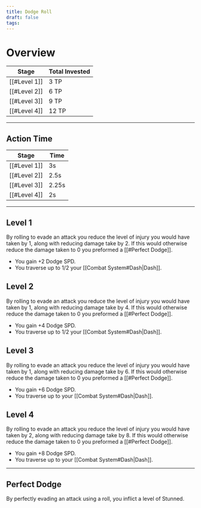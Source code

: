 ```yaml
---
title: Dodge Roll
draft: false
tags:
---
```


# Overview


| Stage        | Total Invested |
| ------------ | -------------- |
| [[#Level 1]] | 3 TP           |
| [[#Level 2]] | 6 TP           |
| [[#Level 3]] | 9 TP           |
| [[#Level 4]] | 12 TP          |

---
## Action Time 

| Stage        | Time  |
| ------------ | ----- |
| [[#Level 1]] | 3s    |
| [[#Level 2]] | 2.5s  |
| [[#Level 3]] | 2.25s |
| [[#Level 4]] | 2s    |

---
## Level 1
By rolling to evade an attack you reduce the level of injury you would have taken by 1, along with reducing damage take by 2. If this would otherwise reduce the damage taken to 0 you preformed a [[#Perfect Dodge]].

- You gain +2 Dodge SPD.
- You traverse up to 1/2 your [[Combat System#Dash|Dash]].
## Level 2
By rolling to evade an attack you reduce the level of injury you would have taken by 1, along with reducing damage take by 4. If this would otherwise reduce the damage taken to 0 you preformed a [[#Perfect Dodge]].

- You gain +4 Dodge SPD.
- You traverse up to 1/2 your [[Combat System#Dash|Dash]].
## Level 3
By rolling to evade an attack you reduce the level of injury you would have taken by 1, along with reducing damage take by 6. If this would otherwise reduce the damage taken to 0 you preformed a [[#Perfect Dodge]].

- You gain +6 Dodge SPD.
- You traverse up to your [[Combat System#Dash|Dash]].
## Level 4
By rolling to evade an attack you reduce the level of injury you would have taken by 2, along with reducing damage take by 8. If this would otherwise reduce the damage taken to 0 you preformed a [[#Perfect Dodge]].

- You gain +8 Dodge SPD.
- You traverse up to your [[Combat System#Dash|Dash]].

---
## Perfect Dodge
By perfectly evading an attack using a roll, you inflict a level of Stunned.